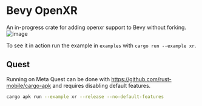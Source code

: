 # Bevy OpenXR

An in-progress crate for adding openxr support to Bevy without forking. 
![image](https://github.com/awtterpip/bevy_openxr/assets/50841145/aa01fde4-7915-49b9-b486-ff61ce6d57a9)

To see it in action run the example in `examples` with `cargo run --example xr`.

## Quest
Running on Meta Quest can be done with https://github.com/rust-mobile/cargo-apk and requires disabling default features. 
```sh 
cargo apk run --example xr --release --no-default-features
```

